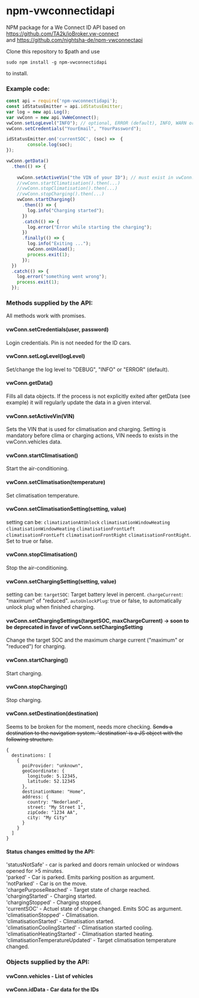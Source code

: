 # npm-vwconnectidapi
NPM package for a We Connect ID API based on https://github.com/TA2k/ioBroker.vw-connect  
and https://github.com/nightsha-de/npm-vwconnectapi

Clone this repository to $path and use
```
sudo npm install -g npm-vwconnectidapi
```
to install.

### Example code:

```javascript
const api = require('npm-vwconnectidapi');
const idStatusEmitter = api.idStatusEmitter;
var log = new api.Log();
var vwConn = new api.VwWeConnect();
vwConn.setLogLevel("INFO"); // optional, ERROR (default), INFO, WARN or DEBUG
vwConn.setCredentials("YourEmail", "YourPassword");

idStatusEmitter.on('currentSOC', (soc) =>  {
        console.log(soc);
});

vwConn.getData()
  .then(() => {
    
    vwConn.setActiveVin("the VIN of your ID"); // must exist in vwConn.vehicles
    //vwConn.startClimatisation().then(...)
    //vwConn.stopClimatisation().then(...)
    //vwConn.stopCharging().then(...)
    vwConn.startCharging()
      .then(() => {
        log.info("Charging started");
      })
      .catch(() => {
        log.error("Error while starting the charging");
      })
      .finally(() => {
        log.info("Exiting ...");
        vwConn.onUnload();
        process.exit(1);
      });
  })
  .catch(() => {
    log.error("something went wrong");
    process.exit(1);
  });
```

### Methods supplied by the API:
All methods work with promises.

#### vwConn.setCredentials(user, password)
Login credentials. Pin is not needed for the ID cars.

#### vwConn.setLogLevel(logLevel)
Set/change the log level to "DEBUG", "INFO" or "ERROR" (default).

#### vwConn.getData()
Fills all data objects. If the process is not explicitly exited after getData (see example) it will regularly update the data in a given interval.

#### vwConn.setActiveVin(VIN)
Sets the VIN that is used for climatisation and charging. Setting is mandatory before clima or charging actions, VIN needs to exists in the vwConn.vehicles data.

#### vwConn.startClimatisation()
Start the air-conditioning.

#### vwConn.setClimatisation(temperature)
Set climatisation temperature.

#### vwConn.setClimatisationSetting(setting, value)
setting can be: 
```climatizationAtUnlock```
```climatisationWindowHeating```
```climatisationWindowHeating```
```climatisationFrontLeft```
```climatisationFrontLeft```
```climatisationFrontRight```
```climatisationFrontRight```. Set to true or false.

#### vwConn.stopClimatisation()
Stop the air-conditioning.

#### vwConn.setChargingSetting(setting, value)
setting can be:
```targetSOC```: Target battery level in percent.
```chargeCurrent```: "maximum" of "reduced".
```autoUnlockPlug```: true or false, to automatically unlock plug when finished charging.

#### vwConn.setChargingSettings(targetSOC, maxChargeCurrent) -> soon to be deprecated in favor of vwConn.setChargingSetting
Change the target SOC and the maximum charge current ("maximum" or "reduced") for charging.

#### vwConn.startCharging()
Start charging.

#### vwConn.stopCharging()
Stop charging.

#### vwConn.setDestination(destination)
Seems to be broken for the moment, needs more checking.
~~Sends a destination to the navigation system. 'destination' is a JS object with the following structure.~~
```
{
  destinations: [
    {
      poiProvider: "unknown",
      geoCoordinate: {
        longitude: 5.12345,
        latitude: 52.12345
      },
      destinationName: "Home",
      address: {
        country: "Nederland",
        street: "My Street 1",
        zipCode: "1234 AA",
        city: "My City"
      }
    }
  ]
}
```


#### Status changes emitted by the API:
'statusNotSafe' - car is parked and doors remain unlocked or windows opened for >5 minutes.  
'parked' - Car is parked. Emits parking position as argument.  
'notParked' - Car is on the move.  
'chargePurposeReached' - Target state of charge reached.  
'chargingStarted' - Charging started.  
'chargingStopped' - Charging stopped.  
'currentSOC' - Actuel state of charge changed. Emits SOC as argument.  
'climatisationStopped' - Climatisation.  
'climatisationStarted' - Climatisation started.  
'climatisationCoolingStarted' - Climatisation started cooling.  
'climatisationHeatingStarted' - Climatisation started heating.  
'climatisationTemperatureUpdated' - Target climatisation temperature changed.  

### Objects supplied by the API:

#### vwConn.vehicles - List of vehicles

#### vwConn.idData - Car data for the IDs

